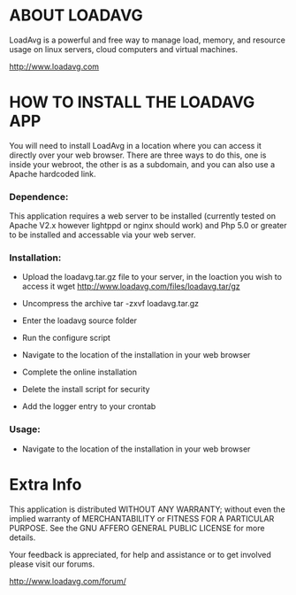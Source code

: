 # ABOUT LOADAVG

LoadAvg is a powerful and free way to manage load, memory, and resource usage on linux servers, cloud computers and virtual machines.

http://www.loadavg.com

# HOW TO INSTALL THE LOADAVG APP

You will need to install LoadAvg in a location where you can access it directly over your web browser. There are three ways to do this, one is inside your webroot, the other is as a subdomain, and you can also use a Apache hardcoded link.

### Dependence:

This application requires a web server to be installed (currently tested on Apache V2.x however lightppd or nginx should work) and Php 5.0 or greater to be installed and accessable via your web server.


### Installation:

 - Upload the loadavg.tar.gz file to your server, in the loaction you wish to access it
   wget http://www.loadavg.com/files/loadavg.tar/gz

 - Uncompress the archive
   tar -zxvf loadavg.tar.gz

 - Enter the loadavg  source folder
 - Run the configure script
 - Navigate to the location of the installation in your web browser
 - Complete the online installation
 - Delete the install script for security
 - Add the logger entry to your crontab

### Usage:

- Navigate to the location of the installation in your web browser


# Extra Info

This application is distributed WITHOUT ANY WARRANTY; without even the implied
warranty of MERCHANTABILITY or FITNESS FOR A PARTICULAR PURPOSE. See the
GNU AFFERO GENERAL PUBLIC LICENSE for more details.

Your feedback is appreciated, for help and assistance or to get involved please visit our forums.

http://www.loadavg.com/forum/
